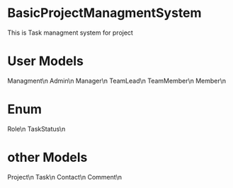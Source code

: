 # BasicProjectManagmentSystem
This is Task managment system for project

# User Models
Managment\n
Admin\n
Manager\n
TeamLead\n
TeamMember\n
Member\n

# Enum
Role\n
TaskStatus\n


# other Models
Project\n
Task\n
Contact\n
Comment\n


